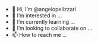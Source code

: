 - 👋 Hi, I’m @angelopelizzari
- 👀 I’m interested in ...
- 🌱 I’m currently learning ...
- 💞️ I’m looking to collaborate on ...
- 📫 How to reach me ...

<!---
angelopelizzari/angelopelizzari is a ✨ special ✨ repository because its `README.md` (this file) appears on your GitHub profile.
You can click the Preview link to take a look at your changes.
--->

